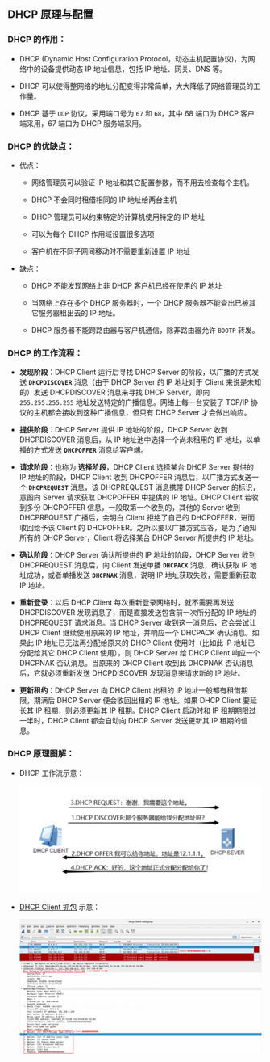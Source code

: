 ## DHCP 原理与配置

### DHCP 的作用：

- DHCP (Dynamic Host Configuration Protocol，动态主机配置协议)，为网络中的设备提供动态 IP 地址信息，包括 IP 地址、网关、DNS 等。

- DHCP 可以使得整网络的地址分配变得非常简单，大大降低了网络管理员的工作量。

- DHCP 基于 `UDP` 协议，采用端口号为 `67` 和 `68`，其中 68 端口为 DHCP 客户端采用，67 端口为 DHCP 服务端采用。

### DHCP 的优缺点：

- 优点：

  - 网络管理员可以验证 IP 地址和其它配置参数，而不用去检查每个主机。

  - DHCP 不会同时租借相同的 IP 地址给两台主机

  - DHCP 管理员可以约束特定的计算机使用特定的 IP 地址

  - 可以为每个 DHCP 作用域设置很多选项

  - 客户机在不同子网间移动时不需要重新设置 IP 地址

- 缺点：

  - DHCP 不能发现网络上非 DHCP 客户机已经在使用的 IP 地址

  - 当网络上存在多个 DHCP 服务器时，一个 DHCP 服务器不能查出已被其它服务器租出去的 IP 地址。

  - DHCP 服务器不能跨路由器与客户机通信，除非路由器允许 `BOOTP` 转发。

### DHCP 的工作流程：

- **发现阶段**：DHCP Client 运行后寻找 DHCP Server 的阶段，以广播的方式发送 **`DHCPDISCOVER`** 消息（由于 DHCP Server 的 IP 地址对于 Client 来说是未知的）发送 DHCPDISCOVER 消息来寻找 DHCP Server，即向 `255.255.255.255` 地址发送特定的广播信息。网络上每一台安装了 TCP/IP 协议的主机都会接收到这种广播信息，但只有 DHCP Server 才会做出响应。

- **提供阶段**：DHCP Server 提供 IP 地址的阶段，DHCP Server 收到 DHCPDISCOVER 消息后，从 IP 地址池中选择一个尚未租用的 IP 地址，以单播的方式发送 **`DHCPOFFER`** 消息给客户端。
- **请求阶段**：也称为 **选择阶段**，DHCP Client 选择某台 DHCP Server 提供的 IP 地址的阶段，DHCP Client 收到 DHCPOFFER 消息后，以广播方式发送一个 **`DHCPREQUEST`** 消息，该 DHCPREQUEST 消息携带 DHCP Server 的标识，意图向 Server 请求获取 DHCPOFFER 中提供的 IP 地址。DHCP Client 若收到多份 DHCPOFFER 信息，一般取第一个收到的，其他的 Server 收到 DHCPREQUEST 广播后，会明白 Client 拒绝了自己的 DHCPOFFER，进而收回给予该 Client 的 DHCPOFFER。之所以要以广播方式应答，是为了通知所有的 DHCP Server，Client 将选择某台 DHCP Server 所提供的 IP 地址。

- **确认阶段**：DHCP Server 确认所提供的 IP 地址的阶段，DHCP Server 收到 DHCPREQUEST 消息后，向 Client 发送单播 **`DHCPACK`** 消息，确认获取 IP 地址成功，或者单播发送 **`DHCPNAK`** 消息，说明 IP 地址获取失败，需要重新获取 IP 地址。

- **重新登录**：以后 DHCP Client 每次重新登录网络时，就不需要再发送 DHCPDISCOVER 发现消息了，而是直接发送包含前一次所分配的 IP 地址的 DHCPREQUEST 请求消息。当 DHCP Server 收到这一消息后，它会尝试让 DHCP Client 继续使用原来的 IP 地址，并响应一个 DHCPACK 确认消息。如果此 IP 地址已无法再分配给原来的 DHCP Client 使用时（比如此 IP 地址已分配给其它 DHCP Client 使用），则 DHCP Server 给 DHCP Client 响应一个 DHCPNAK 否认消息。当原来的 DHCP Client 收到此 DHCPNAK 否认消息后，它就必须重新发送 DHCPDISCOVER 发现消息来请求新的 IP 地址。

- **更新租约**：DHCP Server 向 DHCP Client 出租的 IP 地址一般都有租借期限，期满后 DHCP Server 便会收回出租的 IP 地址。如果 DHCP Client 要延长其 IP 租期，则必须更新其 IP 租期。DHCP Client 启动时和 IP 租期期限过一半时，DHCP Client 都会自动向 DHCP Server 发送更新其 IP 租期的信息。

### DHCP 原理图解：

- DHCP 工作流示意：

  ![](https://github.com/Alberthua-Perl/sc-col/blob/master/dhcp-server-conf/dhcp-request-response-demo.png)  

- [DHCP Client 抓包](https://github.com/Alberthua-Perl/sc-col/blob/master/dhcp-server-conf/dhcp-client-auto.pcap) 示意：

  ![](https://github.com/Alberthua-Perl/sc-col/blob/master/dhcp-server-conf/wireshark-dhcp-client-pcap.png)  
